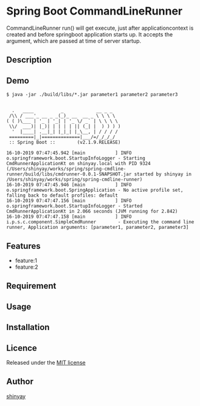 # Spring Boot CommandLineRunner

CommandLineRunner run() will get execute, just after applicationcontext is created and before springboot application starts up.
It accepts the argument, which are passed at time of server startup.
## Description

## Demo

```
$ java -jar ./build/libs/*.jar parameter1 parameter2 parameter3


  .   ____          _            __ _ _
 /\\ / ___'_ __ _ _(_)_ __  __ _ \ \ \ \
( ( )\___ | '_ | '_| | '_ \/ _` | \ \ \ \
 \\/  ___)| |_)| | | | | || (_| |  ) ) ) )
  '  |____| .__|_| |_|_| |_\__, | / / / /
 =========|_|==============|___/=/_/_/_/
 :: Spring Boot ::        (v2.1.9.RELEASE)

16-10-2019 07:47:45.942 [main           ] INFO  o.springframework.boot.StartupInfoLogger - Starting CmdRunnerApplicationKt on shinyay.local with PID 9324 (/Users/shinyay/works/spring/spring-cmdline-runner/build/libs/cmdrunner-0.0.1-SNAPSHOT.jar started by shinyay in /Users/shinyay/works/spring/spring-cmdline-runner)
16-10-2019 07:47:45.946 [main           ] INFO  o.springframework.boot.SpringApplication - No active profile set, falling back to default profiles: default
16-10-2019 07:47:47.156 [main           ] INFO  o.springframework.boot.StartupInfoLogger - Started CmdRunnerApplicationKt in 2.066 seconds (JVM running for 2.842)
16-10-2019 07:47:47.158 [main           ] INFO  i.p.s.c.component.SimpleCmdRunner        - Executing the command line runner, Application arguments: [parameter1, parameter2, parameter3]
```

## Features

- feature:1
- feature:2

## Requirement

## Usage

## Installation

## Licence

Released under the [MIT license](https://gist.githubusercontent.com/shinyay/56e54ee4c0e22db8211e05e70a63247e/raw/34c6fdd50d54aa8e23560c296424aeb61599aa71/LICENSE)

## Author

[shinyay](https://github.com/shinyay)
